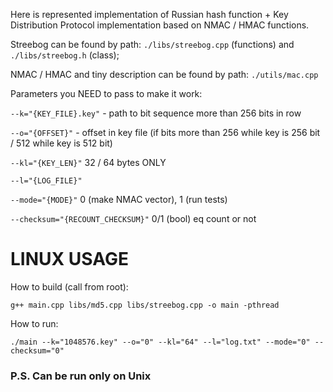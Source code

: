 Here is represented implementation of Russian hash function + Key Distribution Protocol implementation based on NMAC / HMAC functions.

Streebog can be found by path: `./libs/streebog.cpp` (functions) and `./libs/streebog.h` (class);

NMAC / HMAC and tiny description can be found by path: `./utils/mac.cpp`

Parameters you NEED to pass to make it work:

`--k="{KEY_FILE}.key"` - path to bit sequence more than 256 bits in row

`--o="{OFFSET}"` - offset in key file (if bits more than 256 while key is 256 bit / 512 while key is 512 bit)

`--kl="{KEY_LEN}"` 32 / 64 bytes ONLY

`--l="{LOG_FILE}"`

`--mode="{MODE}"` 0 (make NMAC vector), 1 (run tests)

`--checksum="{RECOUNT_CHECKSUM}"` 0/1 (bool) eq count or not

# LINUX USAGE

How to build (call from root):

```
g++ main.cpp libs/md5.cpp libs/streebog.cpp -o main -pthread
```

How to run:

```
./main --k="1048576.key" --o="0" --kl="64" --l="log.txt" --mode="0" --checksum="0"
```
### P.S. Can be run only on Unix
